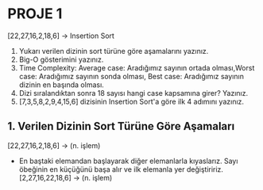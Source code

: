 # PROJE 1
[22,27,16,2,18,6] -> Insertion Sort

1. Yukarı verilen dizinin sort türüne göre aşamalarını yazınız.
2. Big-O gösterimini yazınız.
3. Time Complexity: Average case: Aradığımız sayının ortada olması,Worst case: Aradığımız sayının sonda olması, Best case: Aradığımız sayının dizinin en başında olması.
4. Dizi sıralandıktan sonra 18 sayısı hangi case kapsamına girer? Yazınız.
5. [7,3,5,8,2,9,4,15,6] dizisinin Insertion Sort'a göre ilk 4 adımını yazınız.

## 1. Verilen Dizinin Sort Türüne Göre Aşamaları

[22,27,16,2,18,6] -> (n. işlem) 
+ En baştaki elemandan başlayarak diğer elemanlarla kıyaslarız. Sayı öbeğinin en küçüğünü başa alır ve ilk elemanla yer değiştiririz.
[2,27,16,22,18,6] -> (n. işlem) 
